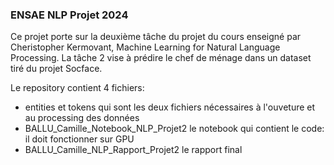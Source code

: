 ### ENSAE NLP Projet 2024

Ce projet porte sur la deuxième tâche du projet du cours enseigné par Cheristopher Kermovant, Machine Learning for Natural Language Processing. La tâche 2 vise à prédire le chef de ménage dans un dataset tiré du projet Socface. 

Le repository contient 4 fichiers: 
- entities et tokens qui sont les deux fichiers nécessaires à l'ouveture et au processing des données
- BALLU_Camille_Notebook_NLP_Projet2 le notebook qui contient le code: il doit fonctionner sur GPU 
- BALLU_Camille_NLP_Rapport_Projet2 le rapport final 
